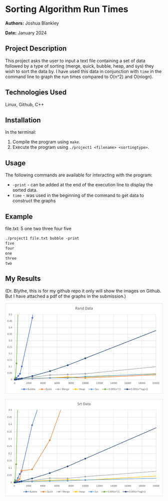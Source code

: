 # Sorting Algorithm Run Times

**Authors:** Joshua Blankley

**Date:** January 2024

## Project Description

This project asks the user to input a text file containing a set of data followed by a type of sorting (merge, quick, bubble, heap, and sys) they wish to sort the data by. I have used this data in conjunction with `time` in the command line to graph the run times compared to O(n^2) and O(nlogn).

## Technologies Used

Linux, Github, C++

## Installation

In the terminal:

1. Compile the program using `make`.
2. Execute the program using `./project1 <filename> <sortingtype>`.

## Usage

The following commands are available for interacting with the program:

- `-print` - can be added at the end of the execution line to display the sorted data.
- `time` - was used in the beginning of the command to get data to construct the graphs

## Example

file.txt:
5
one
two
three
four
five

```console
./project1 file.txt bubble -print
five
four
one
three
two
```

## My Results

(Dr. Blythe, this is for my github repo it only will show the images on Github. But I have attached a pdf of the graphs in the submission.)

![Rand Data Graph](https://github.com/jmblankley/DatastructuresAndAlgorithms/blob/main/ProjectI/graphs/randgraph.png)

![Srt Data Graph](https://github.com/jmblankley/DatastructuresAndAlgorithms/blob/main/ProjectI/graphs/srtgraph.png)
